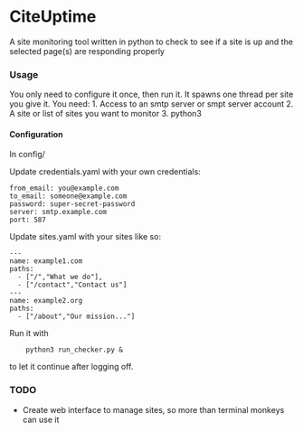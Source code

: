 # CiteUptime

A site monitoring tool written in python to check to see if a site is up and the selected page(s) are responding properly

### Usage
You only need to configure it once, then run it. It spawns one thread per site you give it.
You need: 
    1. Access to an smtp server or smpt server account
    2. A site or list of sites you want to monitor
    3. python3

#### Configuration
In config/

Update credentials.yaml with your own credentials:

    from_email: you@example.com
    to_email: someone@example.com
    password: super-secret-password
    server: smtp.example.com
    port: 587

Update sites.yaml with your sites like so:

    ---
    name: example1.com
    paths: 
      - ["/","What we do"], 
      - ["/contact","Contact us"]
    ---
    name: example2.org
    paths: 
      - ["/about","Our mission..."]

Run it with 
```
    python3 run_checker.py &
```

to let it continue after logging off.

### TODO
- Create web interface to manage sites, so more than terminal monkeys can use it

